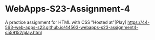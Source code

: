 # WebApps-S23-Assignment-4
A practice assignment for HTML with CSS
"Hosted at"[Play] https://44-563-web-apps-s23.github.io/44563-webapps-s23-assignment4-s559152/play.html
